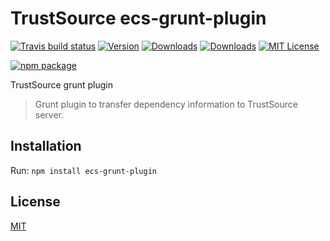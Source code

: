 # TrustSource ecs-grunt-plugin

[![Travis build status](https://travis-ci.org/eacg-gmbh/ecs-grunt-plugin.svg?branch=master)](https://travis-ci.org/eacg-gmbh/ecs-grunt-plugin)
[![Version](https://img.shields.io/npm/v/ecs-grunt-plugin.svg)](http://npm.im/ecs-grunt-plugin)
[![Downloads](https://img.shields.io/npm/dm/ecs-grunt-plugin.svg)](http://npm-stat.com/charts.html?package=ecs-grunt-plugin)
[![Downloads](https://img.shields.io/npm/dt/ecs-grunt-plugin.svg)](http://npm-stat.com/charts.html?package=ecs-grunt-plugin)
[![MIT License](https://img.shields.io/npm/l/check-dependencies.svg?style=flat-square)](http://opensource.org/licenses/MIT)

[![npm package](https://nodei.co/npm/ecs-grunt-plugin.png?downloads=true&downloadRank=true&stars=true)](https://nodei.co/npm/ecs-grunt-plugin/)

TrustSource grunt plugin

> Grunt plugin to transfer dependency information to TrustSource server.

## Installation
Run: `npm install ecs-grunt-plugin`

## License
[MIT](https://github.com/eacg-gmbh/ecs-grunt-plugin/blob/master/LICENSE)
